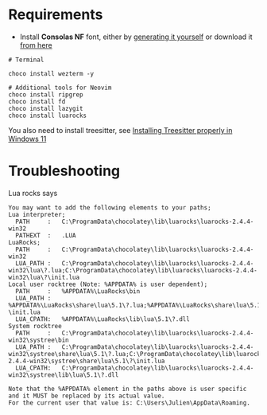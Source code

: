 # Requirements

- Install **Consolas NF** font, either by [generating it yourself](https://github.com/ryanoasis/nerd-fonts?tab=readme-ov-file#font-patcher) or download it [from here](https://github.com/wclr/my-nerd-fonts/tree/80bf242a5131e44f71fc878a1f831efbdb62c36d)

```
# Terminal

choco install wezterm -y

# Additional tools for Neovim
choco install ripgrep
choco install fd
choco install lazygit
choco install luarocks
```

You also need to install treesitter, see [Installing Treesitter properly in Windows 11](https://takia.dev/nvim-treesitter-windows-11/)

# Troubleshooting

Lua rocks says

```
You may want to add the following elements to your paths;
Lua interpreter;
  PATH     :   C:\ProgramData\chocolatey\lib\luarocks\luarocks-2.4.4-win32
  PATHEXT  :   .LUA
LuaRocks;
  PATH     :   C:\ProgramData\chocolatey\lib\luarocks\luarocks-2.4.4-win32
  LUA_PATH :   C:\ProgramData\chocolatey\lib\luarocks\luarocks-2.4.4-win32\lua\?.lua;C:\ProgramData\chocolatey\lib\luarocks\luarocks-2.4.4-win32\lua\?\init.lua
Local user rocktree (Note: %APPDATA% is user dependent);
  PATH     :   %APPDATA%\LuaRocks\bin
  LUA_PATH :   %APPDATA%\LuaRocks\share\lua\5.1\?.lua;%APPDATA%\LuaRocks\share\lua\5.1\?\init.lua
  LUA_CPATH:   %APPDATA%\LuaRocks\lib\lua\5.1\?.dll
System rocktree
  PATH     :   C:\ProgramData\chocolatey\lib\luarocks\luarocks-2.4.4-win32\systree\bin
  LUA_PATH :   C:\ProgramData\chocolatey\lib\luarocks\luarocks-2.4.4-win32\systree\share\lua\5.1\?.lua;C:\ProgramData\chocolatey\lib\luarocks\luarocks-2.4.4-win32\systree\share\lua\5.1\?\init.lua
  LUA_CPATH:   C:\ProgramData\chocolatey\lib\luarocks\luarocks-2.4.4-win32\systree\lib\lua\5.1\?.dll

Note that the %APPDATA% element in the paths above is user specific and it MUST be replaced by its actual value.
For the current user that value is: C:\Users\Julien\AppData\Roaming.
``` 